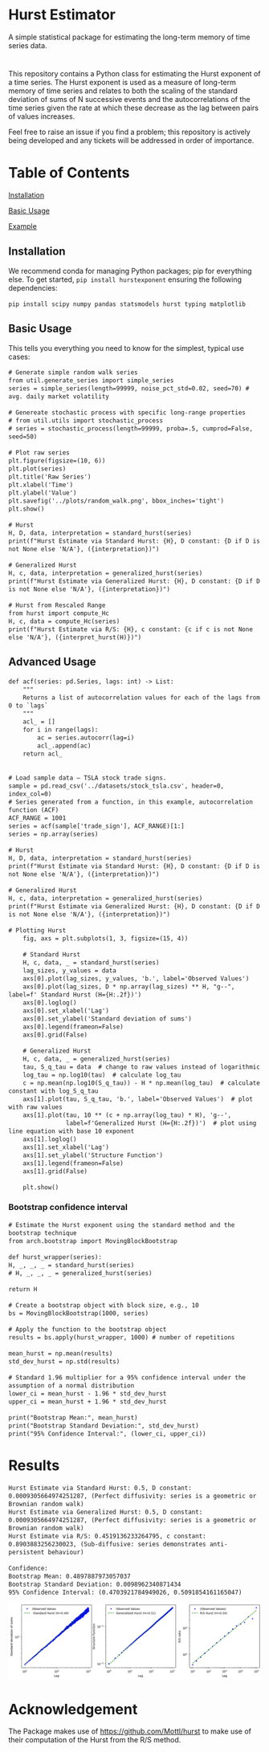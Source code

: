 # Hurst Estimator
A simple statistical package for estimating the long-term memory of time series data.  

#
This repository contains a Python class for estimating the Hurst exponent of a time series. The Hurst exponent is used as a measure of long-term memory of time series and relates to both the scaling of the standard deviation of sums of N successive events and the autocorrelations of the time series given the rate at which these decrease as the lag between pairs of values increases.

Feel free to raise an issue if you find a problem; this repository is actively being developed and any tickets will be addressed in order of importance.

# Table of Contents
[Installation](#Installation)</b>

[Basic Usage](#Usage)</b>

[Example](#Example)</b>

## Installation 

We recommend conda for managing Python packages; pip for everything else. To get started, `pip install hurstexponent` ensuring the following dependencies:

  `pip install scipy numpy pandas statsmodels hurst typing matplotlib`


## Basic Usage 

This tells you everything you need to know for the simplest, typical use cases:
  
	# Generate simple random walk series
	from util.generate_series import simple_series
	series = simple_series(length=99999, noise_pct_std=0.02, seed=70) # avg. daily market volatility

	# Genereate stochastic process with specific long-range properties
	# from util.utils import stochastic_process
	# series = stochastic_process(length=99999, proba=.5, cumprod=False, seed=50)

	# Plot raw series
	plt.figure(figsize=(10, 6))
	plt.plot(series)
	plt.title('Raw Series')
	plt.xlabel('Time')
	plt.ylabel('Value')
	plt.savefig('../plots/random_walk.png', bbox_inches='tight')
	plt.show()

	# Hurst
	H, D, data, interpretation = standard_hurst(series)
	print(f"Hurst Estimate via Standard Hurst: {H}, D constant: {D if D is not None else 'N/A'}, ({interpretation})")
	
	# Generalized Hurst
	H, c, data, interpretation = generalized_hurst(series)
	print(f"Hurst Estimate via Generalized Hurst: {H}, D constant: {D if D is not None else 'N/A'}, ({interpretation})")
	
	# Hurst from Rescaled Range
	from hurst import compute_Hc
	H, c, data = compute_Hc(series)
	print(f"Hurst Estimate via R/S: {H}, c constant: {c if c is not None else 'N/A'}, ({interpret_hurst(H)})")
 

## Advanced Usage 

	def acf(series: pd.Series, lags: int) -> List:
		"""
		Returns a list of autocorrelation values for each of the lags from 0 to `lags`
		"""
		acl_ = []
		for i in range(lags):
		    ac = series.autocorr(lag=i)
		    acl_.append(ac)
		return acl_

  
	# Load sample data – TSLA stock trade signs.
	sample = pd.read_csv('../datasets/stock_tsla.csv', header=0, index_col=0)
	# Series generated from a function, in this example, autocorrelation function (ACF)
	ACF_RANGE = 1001
	series = acf(sample['trade_sign'], ACF_RANGE)[1:]
	series = np.array(series)

	# Hurst
	H, D, data, interpretation = standard_hurst(series)
	print(f"Hurst Estimate via Standard Hurst: {H}, D constant: {D if D is not None else 'N/A'}, ({interpretation})")

	# Generalized Hurst
	H, c, data, interpretation = generalized_hurst(series)
	print(f"Hurst Estimate via Generalized Hurst: {H}, D constant: {D if D is not None else 'N/A'}, ({interpretation})")

	# Plotting Hurst
	    fig, axs = plt.subplots(1, 3, figsize=(15, 4))
	
	    # Standard Hurst
	    H, c, data, _ = standard_hurst(series)
	    lag_sizes, y_values = data
	    axs[0].plot(lag_sizes, y_values, 'b.', label='Observed Values')
	    axs[0].plot(lag_sizes, D * np.array(lag_sizes) ** H, "g--", label=f' Standard Hurst (H={H:.2f})')
	    axs[0].loglog()
	    axs[0].set_xlabel('Lag')
	    axs[0].set_ylabel('Standard deviation of sums')
	    axs[0].legend(frameon=False)
	    axs[0].grid(False)
	
	    # Generalized Hurst
	    H, c, data, _ = generalized_hurst(series)
	    tau, S_q_tau = data  # change to raw values instead of logarithmic
	    log_tau = np.log10(tau)  # calculate log_tau
	    c = np.mean(np.log10(S_q_tau)) - H * np.mean(log_tau)  # calculate constant with log_S_q_tau
	    axs[1].plot(tau, S_q_tau, 'b.', label='Observed Values')  # plot with raw values
	    axs[1].plot(tau, 10 ** (c + np.array(log_tau) * H), 'g--',
	                label=f'Generalized Hurst (H={H:.2f})')  # plot using line equation with base 10 exponent
	    axs[1].loglog()
	    axs[1].set_xlabel('Lag')
	    axs[1].set_ylabel('Structure Function')
	    axs[1].legend(frameon=False)
	    axs[1].grid(False)
	
	    plt.show()
	 

### Bootstrap confidence interval

	# Estimate the Hurst exponent using the standard method and the bootstrap technique
	from arch.bootstrap import MovingBlockBootstrap
	
	def hurst_wrapper(series):
	H, _, _, _ = standard_hurst(series)
	# H, _, _, _ = generalized_hurst(series)
	
	return H
	
	# Create a bootstrap object with block size, e.g., 10
	bs = MovingBlockBootstrap(1000, series)
	
	# Apply the function to the bootstrap object
	results = bs.apply(hurst_wrapper, 1000) # number of repetitions
	
	mean_hurst = np.mean(results)
	std_dev_hurst = np.std(results)
	
	# Standard 1.96 multiplier for a 95% confidence interval under the assumption of a normal distribution
	lower_ci = mean_hurst - 1.96 * std_dev_hurst
	upper_ci = mean_hurst + 1.96 * std_dev_hurst
	
	print("Bootstrap Mean:", mean_hurst)
	print("Bootstrap Standard Deviation:", std_dev_hurst)
	print("95% Confidence Interval:", (lower_ci, upper_ci))
 

 # Results

	Hurst Estimate via Standard Hurst: 0.5, D constant: 0.0009305664974251287, (Perfect diffusivity: series is a geometric or Brownian random walk)
	Hurst Estimate via Generalized Hurst: 0.5, D constant: 0.0009305664974251287, (Perfect diffusivity: series is a geometric or Brownian random walk)
	Hurst Estimate via R/S: 0.4519136233264795, c constant: 0.8903883256230023, (Sub-diffusive: series demonstrates anti-persistent behaviour)
	
	Confidence:
	Bootstrap Mean: 0.4897887973057037
	Bootstrap Standard Deviation: 0.0098962340871434
	95% Confidence Interval: (0.4703921784949026, 0.5091854161165047)



![Hurst, generalised and r/s hurst](/plots/hurst.png)

 # Acknowledgement 

 The Package makes use of https://github.com/Mottl/hurst to make use of their computation of the Hurst from the R/S method. 

